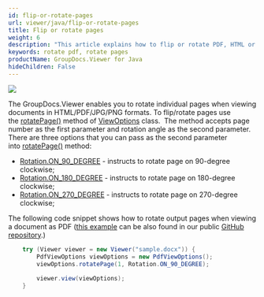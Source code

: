 ```yaml
---
id: flip-or-rotate-pages
url: viewer/java/flip-or-rotate-pages
title: Flip or rotate pages
weight: 6
description: "This article explains how to flip or rotate PDF, HTML or Image pages when rendering documents with GroupDocs.Viewer within your Java applications."
keywords: rotate pdf, rotate pages
productName: GroupDocs.Viewer for Java
hideChildren: False
---
```

![](/viewer/java/images/flip-or-rotate-pages.png)

The GroupDocs.Viewer enables you to rotate individual pages when viewing documents in HTML/PDF/JPG/PNG formats. To flip/rotate pages use the [rotatePage()](https://apireference.groupdocs.com/viewer/java/com.groupdocs.viewer.options/ViewOptions#rotatePage(int,%20int)) method of [ViewOptions](https://apireference.groupdocs.com/viewer/java/com.groupdocs.viewer.options/ViewOptions) class.  The method accepts page number as the first parameter and rotation angle as the second parameter. There are three options that you can pass as the second parameter into [rotatePage()](https://apireference.groupdocs.com/viewer/java/com.groupdocs.viewer.options/ViewOptions#rotatePage(int,%20int)) method:

* [Rotation.ON_90_DEGREE](https://apireference.groupdocs.com/viewer/java/com.groupdocs.viewer.options/Rotation#ON_90_DEGREE) - instructs to rotate page on 90-degree clockwise;
* [Rotation.ON_180_DEGREE](https://apireference.groupdocs.com/viewer/java/com.groupdocs.viewer.options/Rotation#ON_180_DEGREE) - instructs to rotate page on 180-degree clockwise;
* [Rotation.ON_270_DEGREE](https://apireference.groupdocs.com/viewer/java/com.groupdocs.viewer.options/Rotation#ON_270_DEGREE) - instructs to rotate page on 270-degree clockwise;

The following code snippet shows how to rotate output pages when viewing a document as PDF ([this example](https://github.com/groupdocs-viewer/GroupDocs.Viewer-for-Java/blob/master/Examples/src/main/java/com/groupdocs/viewer/examples/advanced_usage/rendering/common_rendering_options/RotatePages.java) can be also found in our public [GitHub repository](https://github.com/groupdocs-viewer/GroupDocs.Viewer-for-Java).)

```java
    try (Viewer viewer = new Viewer("sample.docx")) {
        PdfViewOptions viewOptions = new PdfViewOptions();
        viewOptions.rotatePage(1, Rotation.ON_90_DEGREE);
    
        viewer.view(viewOptions);
    }
```
